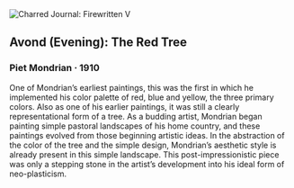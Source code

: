 <div class="artwork-of-the-day">
  <div class="container">
    <div class="img-wrapper">
      <img
        src="https://uploads7.wikiart.org/images/piet-mondrian/avond-evening-the-red-tree-1910.jpg!Large.jpg"
        alt="Charred Journal: Firewritten V" />
    </div>
    <div class="artwork-detail">
      <div class="artwork-origin"> 
        <h2 class="artwork-name">Avond (Evening): The Red Tree</h2>
        <h3 class="artist">
          Piet Mondrian
                    ·  1910
        </h3>
      </div>
      <p class="description">
        <span class="artwork-description-text ng-binding" ng-bind-html="viewModel.ArtworkOfTheDay.Description | unsafe">One of Mondrian’s earliest paintings, this was the first in which he implemented his color palette of red, blue and yellow, the three primary colors. Also as one of his earlier paintings, it was still a clearly representational form of a tree. As a budding artist, Mondrian began painting simple pastoral landscapes of his home country, and these paintings evolved from those beginning artistic ideas. In the abstraction of the color of the tree and the simple design, Mondrian’s aesthetic style is already present in this simple landscape. This post-impressionistic piece was only a stepping stone in the artist’s development into his ideal form of neo-plasticism.  </span>
                        <div class="text-shadow-container" ng-show="showShadow" style=""></div>
      </p>
    </div>
  </div>

</div>
